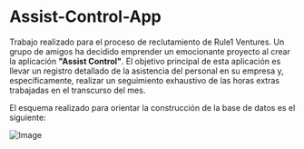 # Assist-Control-App
Trabajo realizado para el proceso de reclutamiento de Rule1 Ventures.
Un grupo de amigos ha decidido emprender un emocionante proyecto al crear la aplicación **"Assist Control"**. El objetivo principal de esta aplicación es llevar un registro detallado de la asistencia del personal en su empresa y, específicamente, realizar un seguimiento exhaustivo de las horas extras trabajadas en el transcurso del mes.

El esquema realizado para orientar la construcción de la base de datos es el siguiente:

![Image](https://user-images.githubusercontent.com/87687444/257075025-8cc5c805-3a4f-4b79-b990-99094bb81ec2.png)
